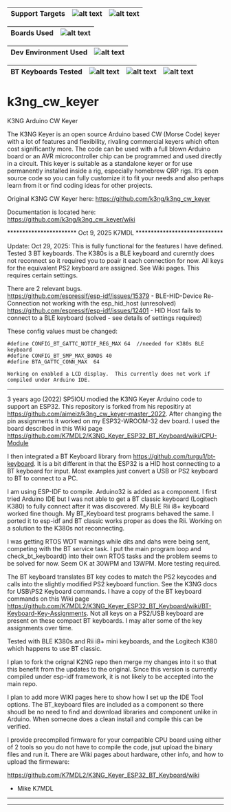 | Support Targets | ![alt text][esp32] | ![alt text][Has_Precompiled_Firmware_Images] |
| --- | --- | --- |

| Boards Used | ![alt text][esp32-WROOM-32]|
| --- | --- |

| Dev Environment Used | ![alt text][ESP-IDF]|
| --- | --- |

| BT Keyboards Tested | ![alt text][K380]|![alt text][K380s]|![alt text][Rii_mini]|
| --- | --- | --- | --- |

[esp32]: https://img.shields.io/badge/ESP32-green "ESP32"
[esp32-WROOM-32]: https://img.shields.io/badge/ESP32--WROOM--32-orange "ESP32-WROOM-32"
[ESP-IDF]: https://img.shields.io/badge/ESP--IDF--v5.5-cyan "ESP-IDF v5.5"
[Has_Precompiled_Firmware_Images]: https://img.shields.io/badge/Has_Precompiled_Firmware_Images-purple "Precompiled_Images"
[K380]: https://img.shields.io/badge/K380-violet "K380"
[K380s]: https://img.shields.io/badge/K380s-violet "K380s"
[Rii_mini]: https://img.shields.io/badge/Rii_mini-violet "Rii i8+"

# k3ng_cw_keyer
K3NG Arduino CW Keyer

The K3NG Keyer is an open source Arduino based CW (Morse Code) keyer with a lot of features and flexibility, rivaling commercial keyers which often cost significantly more. The code can be used with a full blown Arduino board or an AVR microcontroller chip can be programmed and used directly in a circuit. This keyer is suitable as a standalone keyer or for use permanently installed inside a rig, especially homebrew QRP rigs. It’s open source code so you can fully customize it to fit your needs and also perhaps learn from it or find coding ideas for other projects.

Original K3NG CW Keyer here: https://github.com/k3ng/k3ng_cw_keyer

Documentation is located here: https://github.com/k3ng/k3ng_cw_keyer/wiki



***********************  Oct 9, 2025  K7MDL *****************************

Update: Oct 29, 2025:  This is fully functional for the features I have defined.  Tested 3 BT keyboards.  The K380s is a BLE keyboard and curerntly does not reconnect so it required you to poair it each connection for now.  All keys for the equivalent PS2 keyboard are assigned.    See Wiki pages.
This requires certain settings.

There are 2 relevant bugs.  
https://github.com/espressif/esp-idf/issues/15379  - BLE-HID-Device Re-Connection not working with the esp_hid_host (unresolved)
https://github.com/espressif/esp-idf/issues/12401  - HID Host fails to connect to a BLE keyboard (solved - see details of settings required)

These config values must be changed:
   
    #define CONFIG_BT_GATTC_NOTIF_REG_MAX 64  //needed for K380s BLE keyboard 
    #define CONFIG_BT_SMP_MAX_BONDS 40
    #define BTA_GATTC_CONN_MAX  64

    Working on enabled a LCD display.  This currently does not work if compiled under Arduino IDE.
*************************************************************************

3 years ago (2022) SP5IOU modied the K3NG Keyer Arduino code to support an ESP32.  This repository is forked from his repositiry at https://github.com/aimeiz/k3ng_cw_keyer-master_2022.  After changing the pin assignments it worked on my ESP32-WROOM-32 dev board.  I used the board described in this Wiki page https://github.com/K7MDL2/K3NG_Keyer_ESP32_BT_Keyboard/wiki/CPU-Module

I then integrated a BT Keyboard library from https://github.com/turgu1/bt-keyboard.  It is a bit different in that the ESP32 is a HID host connecting to a BT keyboard for input.  Most examples just convert a USB or PS2 keyboard to BT to connect to a PC.   

I am using ESP-IDF to compile.  Arduino32 is added as a component.  I first tried Arduino IDE but I was not able to get a BT classic keyboard (Logitech K380) to fully connect after it was discovered.  My BLE Rii i8+ keyboard worked fine though.  My BT_Keyboard test programs behaved the same.   I ported it to esp-idf and BT classic works proper as does the Rii.  Working on a solution to the K380s not reconnecting.

I was getting RTOS WDT warnings while dits and dahs were being sent, competing with the BT service task.   I put the main program loop and check_bt_keyboard() into their own RTOS tasks and the problem seems to be solved for now. Seem OK at 30WPM and 13WPM.  More testing required.

The BT keyboard translates BT key codes to match the PS2 keycodes and calls into the slightly modified PS2 keyboard function.  See the K3NG docs for USB\PS2 Keyboard commands. I have a copy of the BT keyboard commands on this Wiki page https://github.com/K7MDL2/K3NG_Keyer_ESP32_BT_Keyboard/wiki/BT-Keyboard-Key-Assignments.   Not all keys on a PS2/USB keyboard are present on these compact BT keyboards.   I may alter some of the key assignments over time.

Tested with BLE K380s and Rii i8+ mini keyboards, and the Logitech K380 which happens to use BT classic.

I plan to fork the orignal K2NG repo then merge my changes into it so that this benefit from the updates to the original.  Since this version is currently compiled under esp-idf framework, it is not likely to be accepted into the main repo.

I plan to add more WIKI pages here to show how I set up the IDE Tool options.  The BT_keyboard files are included as a component so there shoudl be no need to find and download libraries and component unlike in Arduino.  When someone does a clean install and compile this can be verified.

I provide precompiled firmware for your compatible CPU board using either of 2 tools so you do not have to compile the code, jsut upload the binary files and run it. There are Wiki pages about hardware, other info, and how to upload the firmeware:

https://github.com/K7MDL2/K3NG_Keyer_ESP32_BT_Keyboard/wiki

- Mike K7MDL

********************************
*****************************************
